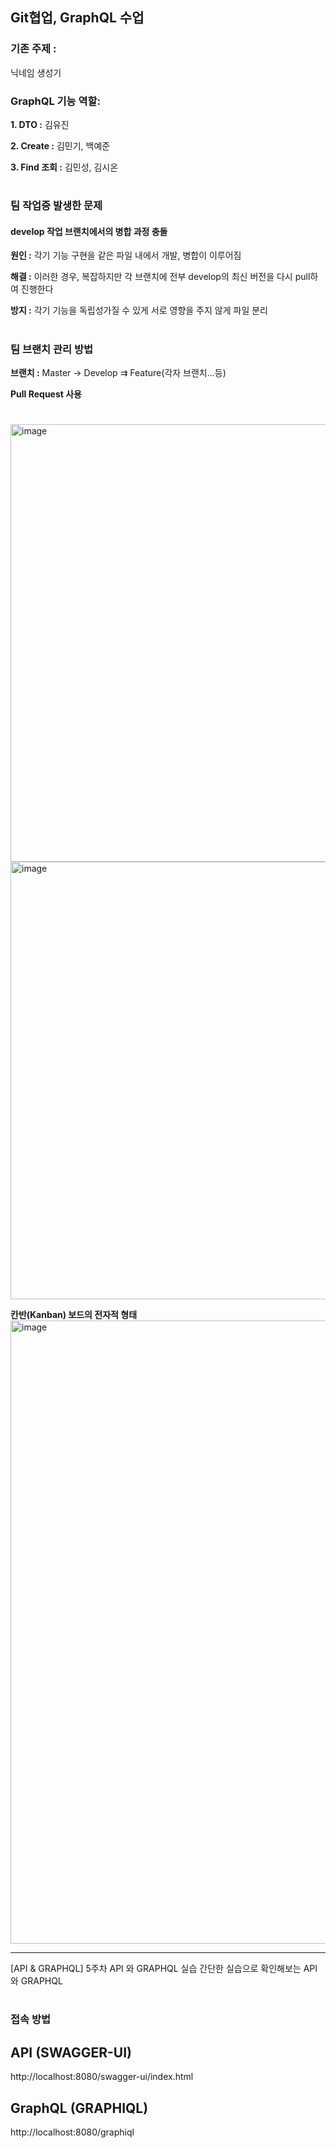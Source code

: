 ## Git협업, GraphQL 수업 

### 기존 주제 : 

닉네임 생성기 

### GraphQL 기능 역할: 
**1. DTO :** 김유진 

**2. Create :** 김민기, 백예준 

**3. Find 조회 :** 김민성, 김시온
#
### 팀 작업중 발생한 문제

#### develop 작업 브랜치에서의 병합 과정 충돌 
**원인 :** 각기 기능 구현을 같은 파일 내에서 개발, 병합이 이루어짐 

**해결 :** 이러한 경우, 복잡하지만 각 브랜치에 전부 develop의 최신 버전을 다시 pull하여 진행한다 

**방지 :** 각기 기능을 독립성가질 수 있게 서로 영향을 주지 않게 파일 분리   
#
### 팀 브랜치 관리 방법 
**브랜치 :** Master -> Develop ⇉ Feature(각자 브랜치...등)  

**Pull Request 사용**  
#
<img width="700" alt="image" src="https://github.com/alscks6521/api-test/assets/112923685/28cd8294-0166-4fd4-9bae-0c887361d871">
<img width="700" alt="image" src="https://github.com/alscks6521/api-test/assets/112923685/f1ef04ce-5f14-4faa-bc39-b5ebc9b7c794">

**칸반(Kanban) 보드의 전자적 형태**
<img width="997" alt="image" src="https://github.com/alscks6521/api-test/assets/112923685/423530b8-20c7-4fe3-b287-cde80dd91cfd">


---

[API & GRAPHQL]
5주차 API 와 GRAPHQL 실습
간단한 실습으로 확인해보는 API 와 GRAPHQL
#
### 접속 방법
## API (SWAGGER-UI)
http://localhost:8080/swagger-ui/index.html

## GraphQL (GRAPHIQL)
http://localhost:8080/graphiql
